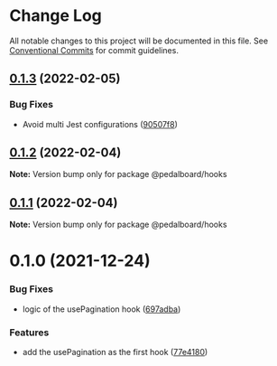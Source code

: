 # Change Log

All notable changes to this project will be documented in this file.
See [Conventional Commits](https://conventionalcommits.org) for commit guidelines.

## [0.1.3](https://github.com/mbarzeev/pedalboard/compare/@pedalboard/hooks@0.1.2...@pedalboard/hooks@0.1.3) (2022-02-05)


### Bug Fixes

* Avoid multi Jest configurations ([90507f8](https://github.com/mbarzeev/pedalboard/commit/90507f84745cec898e1913d36f46b7f2f6473e27))





## [0.1.2](https://github.com/mbarzeev/pedalboard/compare/@pedalboard/hooks@0.1.1...@pedalboard/hooks@0.1.2) (2022-02-04)

**Note:** Version bump only for package @pedalboard/hooks





## [0.1.1](https://github.com/mbarzeev/pedalboard/compare/@pedalboard/hooks@0.1.0...@pedalboard/hooks@0.1.1) (2022-02-04)

**Note:** Version bump only for package @pedalboard/hooks





# 0.1.0 (2021-12-24)


### Bug Fixes

* logic of the usePagination hook ([697adba](https://github.com/mbarzeev/pedalboard/commit/697adba418474eda1aba35a1a14428fab83e9c7a))


### Features

* add the usePagination as the first hook ([77e4180](https://github.com/mbarzeev/pedalboard/commit/77e41801e240e817e6a40e44b2539d038637f3c0))
